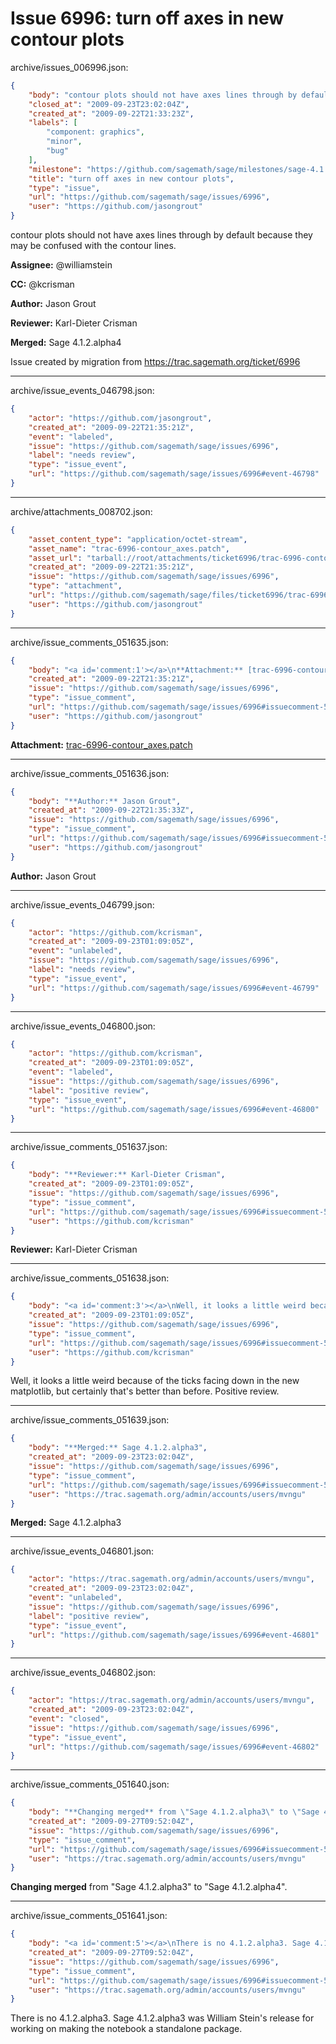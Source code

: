 # Issue 6996: turn off axes in new contour plots

archive/issues_006996.json:
```json
{
    "body": "contour plots should not have axes lines through by default because they may be confused with the contour lines.\n\n**Assignee:** @williamstein\n\n**CC:**  @kcrisman\n\n**Author:** Jason Grout\n\n**Reviewer:** Karl-Dieter Crisman\n\n**Merged:** Sage 4.1.2.alpha4\n\nIssue created by migration from https://trac.sagemath.org/ticket/6996\n\n",
    "closed_at": "2009-09-23T23:02:04Z",
    "created_at": "2009-09-22T21:33:23Z",
    "labels": [
        "component: graphics",
        "minor",
        "bug"
    ],
    "milestone": "https://github.com/sagemath/sage/milestones/sage-4.1.2",
    "title": "turn off axes in new contour plots",
    "type": "issue",
    "url": "https://github.com/sagemath/sage/issues/6996",
    "user": "https://github.com/jasongrout"
}
```
contour plots should not have axes lines through by default because they may be confused with the contour lines.

**Assignee:** @williamstein

**CC:**  @kcrisman

**Author:** Jason Grout

**Reviewer:** Karl-Dieter Crisman

**Merged:** Sage 4.1.2.alpha4

Issue created by migration from https://trac.sagemath.org/ticket/6996





---

archive/issue_events_046798.json:
```json
{
    "actor": "https://github.com/jasongrout",
    "created_at": "2009-09-22T21:35:21Z",
    "event": "labeled",
    "issue": "https://github.com/sagemath/sage/issues/6996",
    "label": "needs review",
    "type": "issue_event",
    "url": "https://github.com/sagemath/sage/issues/6996#event-46798"
}
```



---

archive/attachments_008702.json:
```json
{
    "asset_content_type": "application/octet-stream",
    "asset_name": "trac-6996-contour_axes.patch",
    "asset_url": "tarball://root/attachments/ticket6996/trac-6996-contour_axes.patch",
    "created_at": "2009-09-22T21:35:21Z",
    "issue": "https://github.com/sagemath/sage/issues/6996",
    "type": "attachment",
    "url": "https://github.com/sagemath/sage/files/ticket6996/trac-6996-contour_axes.patch",
    "user": "https://github.com/jasongrout"
}
```



---

archive/issue_comments_051635.json:
```json
{
    "body": "<a id='comment:1'></a>\n**Attachment:** [trac-6996-contour_axes.patch](https://github.com/sagemath/sage/files/ticket6996/trac-6996-contour_axes.patch)",
    "created_at": "2009-09-22T21:35:21Z",
    "issue": "https://github.com/sagemath/sage/issues/6996",
    "type": "issue_comment",
    "url": "https://github.com/sagemath/sage/issues/6996#issuecomment-51635",
    "user": "https://github.com/jasongrout"
}
```

<a id='comment:1'></a>
**Attachment:** [trac-6996-contour_axes.patch](https://github.com/sagemath/sage/files/ticket6996/trac-6996-contour_axes.patch)



---

archive/issue_comments_051636.json:
```json
{
    "body": "**Author:** Jason Grout",
    "created_at": "2009-09-22T21:35:33Z",
    "issue": "https://github.com/sagemath/sage/issues/6996",
    "type": "issue_comment",
    "url": "https://github.com/sagemath/sage/issues/6996#issuecomment-51636",
    "user": "https://github.com/jasongrout"
}
```

**Author:** Jason Grout



---

archive/issue_events_046799.json:
```json
{
    "actor": "https://github.com/kcrisman",
    "created_at": "2009-09-23T01:09:05Z",
    "event": "unlabeled",
    "issue": "https://github.com/sagemath/sage/issues/6996",
    "label": "needs review",
    "type": "issue_event",
    "url": "https://github.com/sagemath/sage/issues/6996#event-46799"
}
```



---

archive/issue_events_046800.json:
```json
{
    "actor": "https://github.com/kcrisman",
    "created_at": "2009-09-23T01:09:05Z",
    "event": "labeled",
    "issue": "https://github.com/sagemath/sage/issues/6996",
    "label": "positive review",
    "type": "issue_event",
    "url": "https://github.com/sagemath/sage/issues/6996#event-46800"
}
```



---

archive/issue_comments_051637.json:
```json
{
    "body": "**Reviewer:** Karl-Dieter Crisman",
    "created_at": "2009-09-23T01:09:05Z",
    "issue": "https://github.com/sagemath/sage/issues/6996",
    "type": "issue_comment",
    "url": "https://github.com/sagemath/sage/issues/6996#issuecomment-51637",
    "user": "https://github.com/kcrisman"
}
```

**Reviewer:** Karl-Dieter Crisman



---

archive/issue_comments_051638.json:
```json
{
    "body": "<a id='comment:3'></a>\nWell, it looks a little weird because of the ticks facing down in the new matplotlib, but certainly that's better than before.  Positive review.",
    "created_at": "2009-09-23T01:09:05Z",
    "issue": "https://github.com/sagemath/sage/issues/6996",
    "type": "issue_comment",
    "url": "https://github.com/sagemath/sage/issues/6996#issuecomment-51638",
    "user": "https://github.com/kcrisman"
}
```

<a id='comment:3'></a>
Well, it looks a little weird because of the ticks facing down in the new matplotlib, but certainly that's better than before.  Positive review.



---

archive/issue_comments_051639.json:
```json
{
    "body": "**Merged:** Sage 4.1.2.alpha3",
    "created_at": "2009-09-23T23:02:04Z",
    "issue": "https://github.com/sagemath/sage/issues/6996",
    "type": "issue_comment",
    "url": "https://github.com/sagemath/sage/issues/6996#issuecomment-51639",
    "user": "https://trac.sagemath.org/admin/accounts/users/mvngu"
}
```

**Merged:** Sage 4.1.2.alpha3



---

archive/issue_events_046801.json:
```json
{
    "actor": "https://trac.sagemath.org/admin/accounts/users/mvngu",
    "created_at": "2009-09-23T23:02:04Z",
    "event": "unlabeled",
    "issue": "https://github.com/sagemath/sage/issues/6996",
    "label": "positive review",
    "type": "issue_event",
    "url": "https://github.com/sagemath/sage/issues/6996#event-46801"
}
```



---

archive/issue_events_046802.json:
```json
{
    "actor": "https://trac.sagemath.org/admin/accounts/users/mvngu",
    "created_at": "2009-09-23T23:02:04Z",
    "event": "closed",
    "issue": "https://github.com/sagemath/sage/issues/6996",
    "type": "issue_event",
    "url": "https://github.com/sagemath/sage/issues/6996#event-46802"
}
```



---

archive/issue_comments_051640.json:
```json
{
    "body": "**Changing merged** from \"Sage 4.1.2.alpha3\" to \"Sage 4.1.2.alpha4\".",
    "created_at": "2009-09-27T09:52:04Z",
    "issue": "https://github.com/sagemath/sage/issues/6996",
    "type": "issue_comment",
    "url": "https://github.com/sagemath/sage/issues/6996#issuecomment-51640",
    "user": "https://trac.sagemath.org/admin/accounts/users/mvngu"
}
```

**Changing merged** from "Sage 4.1.2.alpha3" to "Sage 4.1.2.alpha4".



---

archive/issue_comments_051641.json:
```json
{
    "body": "<a id='comment:5'></a>\nThere is no 4.1.2.alpha3. Sage 4.1.2.alpha3 was William Stein's release for working on making the notebook a standalone package.",
    "created_at": "2009-09-27T09:52:04Z",
    "issue": "https://github.com/sagemath/sage/issues/6996",
    "type": "issue_comment",
    "url": "https://github.com/sagemath/sage/issues/6996#issuecomment-51641",
    "user": "https://trac.sagemath.org/admin/accounts/users/mvngu"
}
```

<a id='comment:5'></a>
There is no 4.1.2.alpha3. Sage 4.1.2.alpha3 was William Stein's release for working on making the notebook a standalone package.
